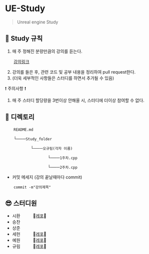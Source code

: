 # UE-Study
> Unreal engine Study

## :pencil: Study 규칙

1. 매 주 정해진 분량만큼의 강의를 듣는다.

  [강의링크](https://www.youtube.com/playlist?list=PLYQHfkihy4AzWWeI4bfdng2FPb_t7V87o)

2. 강의를 들은 후, 관련 코드 및 공부 내용을 정리하여 pull request한다.
3. (더욱 세부적인 사항들은 스터디를 하면서 추가될 수 있음)

:exclamation: 주의사항 :exclamation:
1. 매 주 스터디 할당량을 3번이상 안해올 시, 스터디에 더이상 참여할 수 없다.

## :file_folder: 디렉토리
  ```README.md```
  
  └───```Study_folder```
  
      └───```오규림(각자 이름)```
      
          └───```1주차.cpp```
          
          └───```2주차.cpp```
 
 + 커밋 메세지 (강의 끝날때마다 commit)
 
   ```commit -m"강의제목"```


## :sunglasses: 스터디원
+ 시환   :seedling:[레포](https://github.com/van1164):seedling:
+ 승찬
+ 상준
+ 세헌   :seedling:[레포](https://github.com/ohbrent):seedling:
+ 예원   :seedling:[레포](https://github.com/Jangmanbo):seedling:
+ 규림   :seedling:[레포](https://github.com/ohgyulim):seedling:
